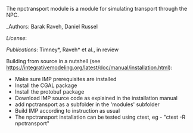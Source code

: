 The npctransport module is a module for simulating transport through the NPC.

_Authors: Barak Raveh, Daniel Russel

_License_:

_Publications_: Timney*, Raveh* et al., in review

Building from source in a nutshell (see https://integrativemodeling.org/latest/doc/manual/installation.html): 
- Make sure IMP prerequisites are installed
- Install the CGAL package 
- Install the protobuf package
- Download IMP source code as explained in the installation manual
- add npctransport as a subfolder in the 'modules' subfolder
- Build IMP according to instruction as usual
- The npctransport installation can be tested using ctest, eg - "ctest -R npctransport"
